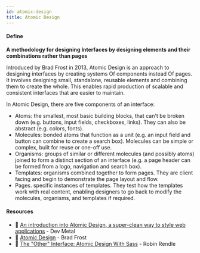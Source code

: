 ```yaml
---
id: atomic-design
title: Atomic Design
---
```


<!-- [![docs-source](https://img.shields.io/badge/SRC-UX%20Companion-blue)](https://play.google.com/store/apps/details?id=com.cyberduck.uxcompanion) -->

#### Define

**A methodology for designing Interfaces by designing elements and their combinations rather than pages**

Introduced by Brad Frost in 2013, Atomic Design is an approach to designing interfaces by creating systems Of components instead Of pages. It involves designing small, standalone, reusable elements and combining them to create the whole. This enables rapid production of scalable and consistent interfaces that are easier to maintain.

In Atomic Design, there are five components of an interface:

* Atoms: the smallest, most basic building blocks, that can't be broken down (e.g. buttons, input fields, checkboxes, links). They can also be abstract (e.g. colors, fonts).
* Molecules: bonded atoms that function as a unit (e.g. an input field and button can combine to create a search box). Molecules can be simple or complex, built for reuse or one-off use.
* Organisms: groups of similar or different molecules (and possibly atoms) joined to form a distinct section of an interface (e.g. a page header can be formed from a logo, navigation and search box).
* Templates: organisms combined together to form pages. They are client facing and begin to demonstrate the page layout and flow.
* Pages. specific instances of templates. They test how the templates work with real content, enabling designers to go back to modify the molecules, organisms, and templates if required.

#### Resources

* 📃 [An introduction into Atomic Design, a super-clean way to style web applications](https://www.dev-metal.com/introduction-atomic-design) - Dev Metal
* 📃 [Atomic Design](http://bradfrost.com/blog/post/atomic-web-design/) - Brad Frost
* 📃 [The "Other" Interface: Atomic Design With Sass](https://www.smashingmagazine.com/2013/08/other-interface-atomic-design-sass/) - Robin Rendle